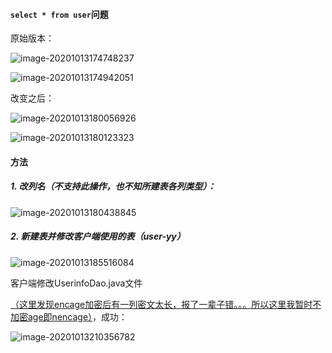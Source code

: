 #### `select * from user`问题

原始版本：

![image-20201013174748237](C:\Users\16237\AppData\Roaming\Typora\typora-user-images\image-20201013174748237.png)

![image-20201013174942051](C:\Users\16237\AppData\Roaming\Typora\typora-user-images\image-20201013174942051.png)

改变之后：

![image-20201013180056926](C:\Users\16237\AppData\Roaming\Typora\typora-user-images\image-20201013180056926.png)

![image-20201013180123323](C:\Users\16237\AppData\Roaming\Typora\typora-user-images\image-20201013180123323.png)

#### 方法

##### 1. 改列名（不支持此操作，也不知所建表各列类型）：

![image-20201013180438845](C:\Users\16237\AppData\Roaming\Typora\typora-user-images\image-20201013180438845.png)

##### 2. 新建表并修改客户端使用的表（user-yy）

![image-20201013185516084](C:\Users\16237\AppData\Roaming\Typora\typora-user-images\image-20201013185516084.png)

客户端修改UserinfoDao.java文件

<u>（这里发现encage加密后有一列密文太长，报了一辈子错。。。所以这里我暂时不加密age即nencage）</u>，成功：

![image-20201013210356782](C:\Users\16237\AppData\Roaming\Typora\typora-user-images\image-20201013210356782.png)

